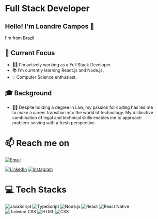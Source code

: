 # Full Stack Developer

## Hello! I'm Loandre Campos 👋

I'm from Brazil


## 🎯 Current Focus

- 🧑‍💻 I'm actively working as a Full Stack Developer. 
- 📚 I’m currently learning React.js and Node.js.
- 💡 Computer Science enthusiast.

## 🎓 Background

- 👨‍🎓 Despite holding a degree in Law, my passion for coding has led me to make a career transition into the world of technology. My distinctive combination of legal and technical skills enables me to approach problem-solving with a fresh perspective.

# 📫 Reach me on

[![Email](https://img.shields.io/badge/Email-loandre.dev%40gmail.com-blue)](mailto:loandre.dev@gmail.com?subject=Hi%20Loandre,%0A%0AI%20found%20you%20on%20GitHub%20and%20wanted%20to%20reach%20out.)

[![LinkedIn](https://img.shields.io/badge/LinkedIn-%230077B5.svg?logo=linkedin&logoColor=white)](https://linkedin.com/in/loandre) [![Instagram](https://img.shields.io/badge/Instagram-%23E4405F.svg?logo=Instagram&logoColor=white)](https://instagram.com/loandre)

# 💻 Tech Stacks

![JavaScript](https://img.shields.io/badge/-JavaScript-yellow)
![TypeScript](https://img.shields.io/badge/-TypeScript-blue)
![Node.js](https://img.shields.io/badge/-Node.js-yellow)
![React](https://img.shields.io/badge/-React-blue)
![React Native](https://img.shields.io/badge/-React%20Native-yellow)
![Tailwind CSS](https://img.shields.io/badge/-Tailwind%20CSS-blue)
![HTML](https://img.shields.io/badge/-HTML-yellow)
![CSS](https://img.shields.io/badge/-CSS-blue)
